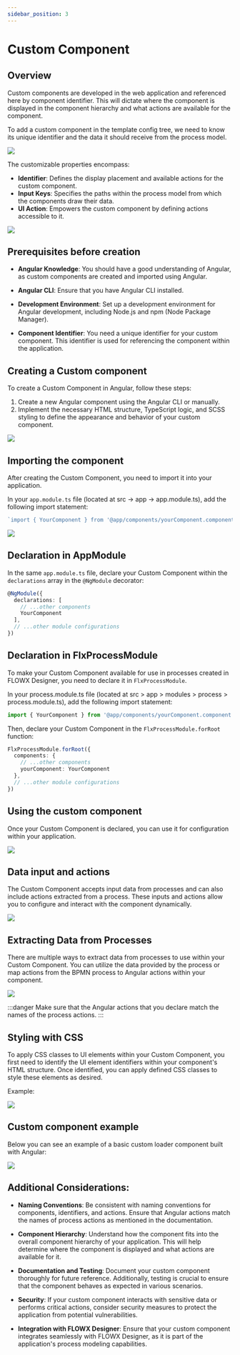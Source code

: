 ```yaml
---
sidebar_position: 3
---
```


# Custom Component

## Overview

Custom components are developed in the web application and referenced here by component identifier. This will dictate where the component is displayed in the component hierarchy and what actions are available for the component.

To add a custom component in the template config tree, we need to know its unique identifier and the data it should receive from the process model.


![](https://s3.eu-west-1.amazonaws.com/docx.flowx.ai/building-blocks/ui-designer/ui_designer_custom.png)

The customizable properties encompass:

* **Identifier**: Defines the display placement and available actions for the custom component.
* **Input Keys**: Specifies the paths within the process model from which the components draw their data.
* **UI Action**: Empowers the custom component by defining actions accessible to it.

<div className= "image-scaled">

![](https://s3.eu-west-1.amazonaws.com/docx.flowx.ai/building-blocks/ui-designer/ui_designer_custom_settings.png#center)

</div>


## Prerequisites before creation

* **Angular Knowledge**: You should have a good understanding of Angular, as custom components are created and imported using Angular.

* **Angular CLI**: Ensure that you have Angular CLI installed.

* **Development Environment**: Set up a development environment for Angular development, including Node.js and npm (Node Package Manager).

* **Component Identifier**: You need a unique identifier for your custom component. This identifier is used for referencing the component within the application.

## Creating a Custom component

To create a Custom Component in Angular, follow these steps:

1. Create a new Angular component using the Angular CLI or manually.
2. Implement the necessary HTML structure, TypeScript logic, and SCSS styling to define the appearance and behavior of your custom component.

![](https://s3.eu-west-1.amazonaws.com/docx.flowx.ai/release34/loader_comp.png)

## Importing the component

After creating the Custom Component, you need to import it into your application.

In your `app.module.ts` file (located at src → app → app.module.ts), add the following import statement:

```ts
`import { YourComponent } from '@app/components/yourComponent.component'`
```

![](https://s3.eu-west-1.amazonaws.com/docx.flowx.ai/release34/import_cus.gif)

## Declaration in AppModule

In the same `app.module.ts` file, declare your Custom Component within the `declarations` array in the `@NgModule` decorator:

```ts
@NgModule({
  declarations: [
    // ...other components
    YourComponent
  ],
  // ...other module configurations
})

```

## Declaration in FlxProcessModule

To make your Custom Component available for use in processes created in FLOWX Designer, you need to declare it in `FlxProcessModule`.

In your process.module.ts file (located at src > app > modules > process > process.module.ts), add the following import statement:

```ts
import { YourComponent } from '@app/components/yourComponent.component';
```

Then, declare your Custom Component in the `FlxProcessModule.forRoot` function:

```ts
FlxProcessModule.forRoot({
  components: {
    // ...other components
    yourComponent: YourComponent
  },
  // ...other module configurations
})

```

## Using the custom component

Once your Custom Component is declared, you can use it for configuration within your application. 

![](https://s3.eu-west-1.amazonaws.com/docx.flowx.ai/release34/loader_component.gif)

## Data input and actions

The Custom Component accepts input data from processes and can also include actions extracted from a process. These inputs and actions allow you to configure and interact with the component dynamically.

![](https://s3.eu-west-1.amazonaws.com/docx.flowx.ai/release34/cst_input_data.png)

## Extracting Data from Processes

There are multiple ways to extract data from processes to use within your Custom Component. You can utilize the data provided by the process or map actions from the BPMN process to Angular actions within your component.

![](https://s3.eu-west-1.amazonaws.com/docx.flowx.ai/release34/cst_loader_input.png)

:::danger
Make sure that the Angular actions that you declare match the names of the process actions.
:::

## Styling with CSS

To apply CSS classes to UI elements within your Custom Component, you first need to identify the UI element identifiers within your component's HTML structure. Once identified, you can apply defined CSS classes to style these elements as desired.

Example:

![](https://s3.eu-west-1.amazonaws.com/docx.flowx.ai/release34/Screenshot%202023-10-10%20at%2012.29.51.png)

## Custom component example

Below you can see an example of a basic custom loader component built with Angular:

![](https://s3.eu-west-1.amazonaws.com/docx.flowx.ai/release34/2023-10-10%2012.01.58.gif)

## Additional Considerations:

* **Naming Conventions**: Be consistent with naming conventions for components, identifiers, and actions. Ensure that Angular actions match the names of process actions as mentioned in the documentation.

* **Component Hierarchy**: Understand how the component fits into the overall component hierarchy of your application. This will help determine where the component is displayed and what actions are available for it.

* **Documentation and Testing**: Document your custom component thoroughly for future reference. Additionally, testing is crucial to ensure that the component behaves as expected in various scenarios.

* **Security**: If your custom component interacts with sensitive data or performs critical actions, consider security measures to protect the application from potential vulnerabilities.

* **Integration with FLOWX Designer**: Ensure that your custom component integrates seamlessly with FLOWX Designer, as it is part of the application's process modeling capabilities.